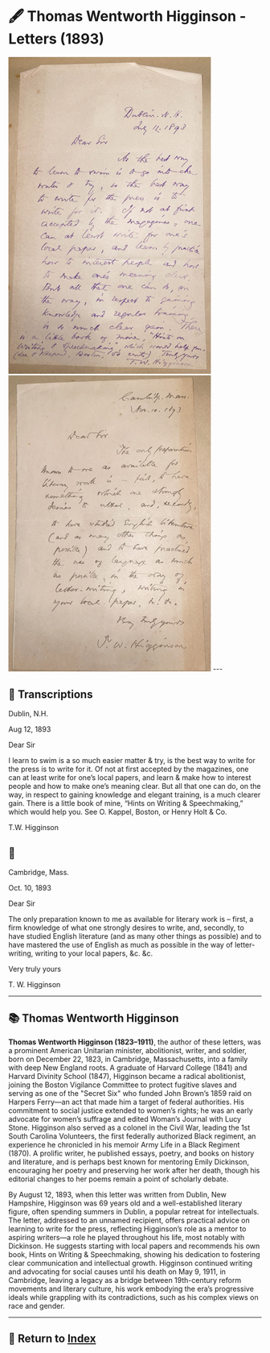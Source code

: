 # 🖋️ Thomas Wentworth Higginson - Letters (1893)

<img src="assets/Higginson_Letter.jpg" alt="Dow Letter" style="max-width: 80%; height: auto;"/>
<img src="assets/Higginson_Letter_2.jpg" alt="Dow Letter" style="max-width: 80%; height: auto;"/>
---

## 📜 Transcriptions

Dublin, N.H.


Aug 12, 1893

Dear Sir

I learn to swim is a so much easier matter & try, is the best way to write for the press is to write for it. Of not at first accepted by the magazines, one can at least write for one’s local papers, and learn & make how to interest people and how to make one’s meaning clear. But all that one can do, on the way, in respect to gaining knowledge and elegant training, is a much clearer gain. There is a little book of mine, “Hints on Writing & Speechmaking,” which would help you. See O. Kappel, Boston, or Henry Holt & Co.

T.W. Higginson

## 📜

Cambridge, Mass.

Oct. 10, 1893

Dear Sir

The only preparation known to me as available for literary work is – first, a firm knowledge of what one strongly desires to write, and, secondly, to have studied English literature (and as many other things as possible) and to have mastered the use of English as much as possible in the way of letter-writing, writing to your local papers, &c. &c.

Very truly yours

T. W. Higginson



---

## 📚 Thomas Wentworth Higginson

**Thomas Wentworth Higginson (1823–1911)**, the author of these letters, was a prominent American Unitarian minister, abolitionist, writer, and soldier, born on December 22, 1823, in Cambridge, Massachusetts, into a family with deep New England roots. A graduate of Harvard College (1841) and Harvard Divinity School (1847), Higginson became a radical abolitionist, joining the Boston Vigilance Committee to protect fugitive slaves and serving as one of the "Secret Six" who funded John Brown’s 1859 raid on Harpers Ferry—an act that made him a target of federal authorities. His commitment to social justice extended to women’s rights; he was an early advocate for women’s suffrage and edited Woman’s Journal with Lucy Stone. Higginson also served as a colonel in the Civil War, leading the 1st South Carolina Volunteers, the first federally authorized Black regiment, an experience he chronicled in his memoir Army Life in a Black Regiment (1870). A prolific writer, he published essays, poetry, and books on history and literature, and is perhaps best known for mentoring Emily Dickinson, encouraging her poetry and preserving her work after her death, though his editorial changes to her poems remain a point of scholarly debate.

By August 12, 1893, when this letter was written from Dublin, New Hampshire, Higginson was 69 years old and a well-established literary figure, often spending summers in Dublin, a popular retreat for intellectuals. The letter, addressed to an unnamed recipient, offers practical advice on learning to write for the press, reflecting Higginson’s role as a mentor to aspiring writers—a role he played throughout his life, most notably with Dickinson. He suggests starting with local papers and recommends his own book, Hints on Writing & Speechmaking, showing his dedication to fostering clear communication and intellectual growth. Higginson continued writing and advocating for social causes until his death on May 9, 1911, in Cambridge, leaving a legacy as a bridge between 19th-century reform movements and literary culture, his work embodying the era’s progressive ideals while grappling with its contradictions, such as his complex views on race and gender.


---

## 🔗 Return to [Index](index.md)
